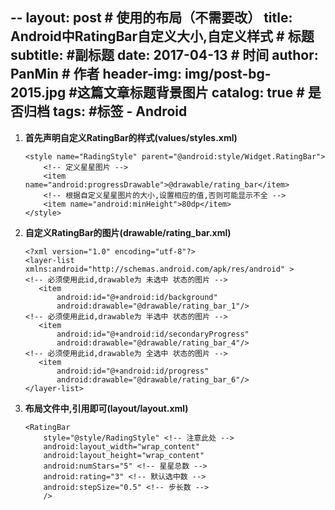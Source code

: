 --
layout:     post                            # 使用的布局（不需要改）
title:      Android中RatingBar自定义大小,自定义样式              # 标题
subtitle:      #副标题
date:       2017-04-13                      # 时间
author:     PanMin                              # 作者
header-img: img/post-bg-2015.jpg            #这篇文章标题背景图片
catalog: true                               # 是否归档
tags:                                       #标签
    - Android
---

1. **首先声明自定义RatingBar的样式(values/styles.xml)**

	```
	<style name="RadingStyle" parent="@android:style/Widget.RatingBar">
	    <!-- 定义星星图片 -->
	    <item name="android:progressDrawable">@drawable/rating_bar</item>
	    <!-- 根据自定义星星图片的大小,设置相应的值,否则可能显示不全 -->
	    <item name="android:minHeight">80dp</item>
	</style>
	```

2. **自定义RatingBar的图片(drawable/rating_bar.xml)**
	
	```
	<?xml version="1.0" encoding="utf-8"?>
	<layer-list xmlns:android="http://schemas.android.com/apk/res/android" >
	<!-- 必须使用此id,drawable为 未选中 状态的图片 -->
	   <item
	       android:id="@+android:id/background"
	       android:drawable="@drawable/rating_bar_1"/>
	<!-- 必须使用此id,drawable为 半选中 状态的图片 -->
	   <item
	       android:id="@+android:id/secondaryProgress"
	       android:drawable="@drawable/rating_bar_4"/>
	<!-- 必须使用此id,drawable为 全选中 状态的图片 -->
	   <item
	       android:id="@+android:id/progress"
	       android:drawable="@drawable/rating_bar_6"/>
	</layer-list>
	```
3. **布局文件中,引用即可(layout/layout.xml)**

	```
	<RatingBar
	    style="@style/RadingStyle" <!-- 注意此处 -->
	    android:layout_width="wrap_content"
	    android:layout_height="wrap_content"
	    android:numStars="5" <!-- 星星总数 -->
	    android:rating="3" <!-- 默认选中数 -->
	    android:stepSize="0.5" <!-- 步长数 -->
	    />
	```